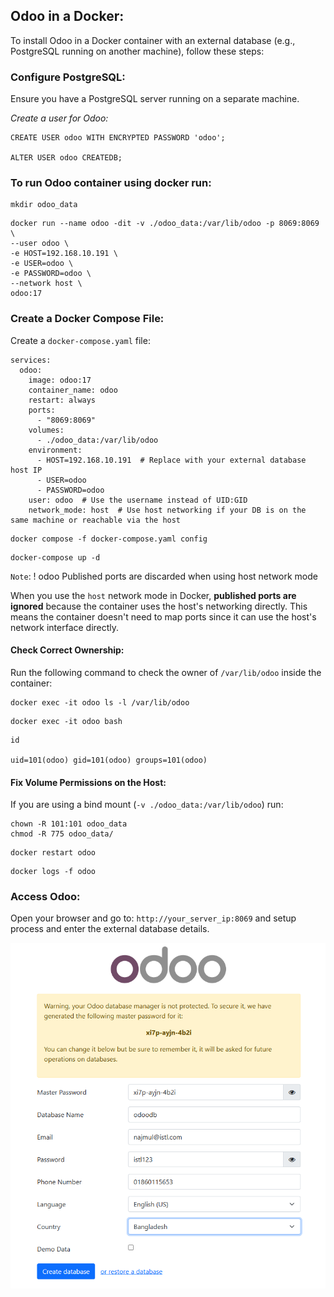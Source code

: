 ## Odoo in a Docker:

To install Odoo in a Docker container with an external database (e.g., PostgreSQL running on another machine), follow these steps:


### Configure PostgreSQL:

Ensure you have a PostgreSQL server running on a separate machine.

_Create a user for Odoo:_

```
CREATE USER odoo WITH ENCRYPTED PASSWORD 'odoo';

ALTER USER odoo CREATEDB;
```


### To run Odoo container using docker run:

```
mkdir odoo_data
```


```
docker run --name odoo -dit -v ./odoo_data:/var/lib/odoo -p 8069:8069 \
--user odoo \
-e HOST=192.168.10.191 \
-e USER=odoo \
-e PASSWORD=odoo \
--network host \
odoo:17
```


### Create a Docker Compose File:

Create a `docker-compose.yaml` file:

```
services:
  odoo:
    image: odoo:17
    container_name: odoo
    restart: always
    ports:
      - "8069:8069"
    volumes:
      - ./odoo_data:/var/lib/odoo
    environment:
      - HOST=192.168.10.191  # Replace with your external database host IP
      - USER=odoo
      - PASSWORD=odoo
    user: odoo  # Use the username instead of UID:GID
    network_mode: host  # Use host networking if your DB is on the same machine or reachable via the host

```


```
docker compose -f docker-compose.yaml config
```


```
docker-compose up -d
```




`Note`: ! odoo Published ports are discarded when using host network mode

When you use the `host` network mode in Docker, **published ports are ignored** because the container uses the host's networking directly. This means the container doesn't need to map ports since it can use the host's network interface directly.




#### Check Correct Ownership:

Run the following command to check the owner of `/var/lib/odoo` inside the container:

```
docker exec -it odoo ls -l /var/lib/odoo
```


```
docker exec -it odoo bash
```


```
id

uid=101(odoo) gid=101(odoo) groups=101(odoo)
```


#### Fix Volume Permissions on the Host: 

If you are using a bind mount (`-v ./odoo_data:/var/lib/odoo`) run:

```
chown -R 101:101 odoo_data
chmod -R 775 odoo_data/
```


```
docker restart odoo
```


```
docker logs -f odoo
```


### Access Odoo: 
Open your browser and go to: `http://your_server_ip:8069` and setup process and enter the external database details.



![alt text](./assets/odoo-docker.png)


